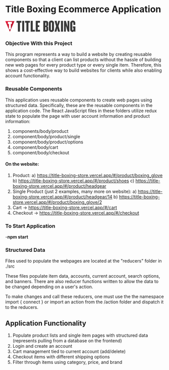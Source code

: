 # Title Boxing Ecommerce Application
![Title Boxing Logo](https://raw.githubusercontent.com/BrianDriscollCode/title_boxing_store/master/src/images/logo_titleboxingretail.jpg)

### Objective With this Project

This program represents a way to build a website by creating reusable components so that a client can list products without the hassle of building new web pages for every product type or every single item. Therefore, this shows a cost-effective way to build websites for clients while also enabling account functionality. 

### Reusable Components

This application uses reusable components to create web pages using structured data. Specifically, these are the reusable components in the application code. The React JavaScript files in these folders utilize redux state to populate the page with user account information and product information:

1. components/body/product
2. component/body/product/single
3. component/body/product/options
4. component/body/cart
5. component/body/checkout

#### On the website: 

1. Product:
  a) https://title-boxing-store.vercel.app/#/product/boxing_glove
  b) https://title-boxing-store.vercel.app/#/product/shoes
  c) https://title-boxing-store.vercel.app/#/product/headgear
2. Single Product (just 2 examples, many more on website):
  a) https://title-boxing-store.vercel.app/#/product/headgear/14
  b) https://title-boxing-store.vercel.app/#/product/boxing_glove/2
3. Cart -> https://title-boxing-store.vercel.app/#/cart
4. Checkout -> https://title-boxing-store.vercel.app/#/checkout

### To Start Application 

-**npm start**

### Structured Data 

Files used to populate the webpages are located at the "reducers" folder in ./src 

These files populate item data, accounts, current account, search options, and banners. There are also reducer functions written to allow the data to be changed depending on a user's action. 

To make changes and call these reducers, one must use the the namespace import { connect } or import an action from the /action folder and dispatch it to the reducers.

## Application Functionality

1. Populate product lists and single item pages with structured data (represents pulling from a database on the frontend)
2. Login and create an account
3. Cart management tied to current account (add/delete)
4. Checkout items with different shipping options
5. Filter through items using category, price, and brand


